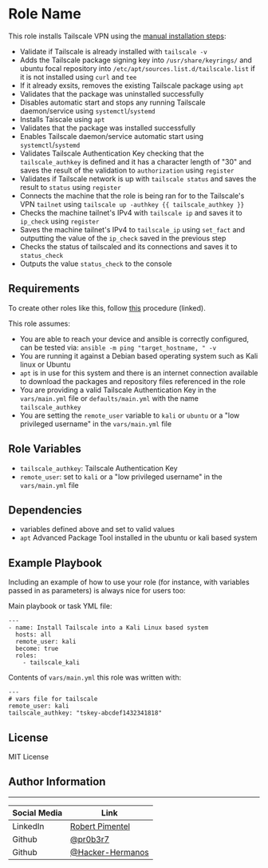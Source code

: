 Role Name
=========

This role installs Tailscale VPN using the [manual installation steps](https://tailscale.com/download/linux):

- Validate if Tailscale is already installed with `tailscale -v`
- Adds the Tailscale package signing key into `/usr/share/keyrings/` and ubuntu focal repository into `/etc/apt/sources.list.d/tailscale.list` if it is not installed using `curl` and `tee`
- If it already exsits, removes the existing Tailscale package using `apt`
- Validates that the package was uninstalled successfully
- Disables automatic start and stops any running Tailscale daemon/service using `systemctl`/`systemd`
- Installs Taiscale using `apt`
- Validates that the package was installed successfully
- Enables Tailscale daemon/service automatic start using `systemctl`/`systemd`
- Validates Tailscale Authentication Key checking that the `tailscale_authkey` is defined and it has a character length of "30" and saves the result of the validation to `authorization` using `register`
- Validates if Tailscale network is up with `tailscale status` and saves the result to `status` using `register`
- Connects the machine that the role is being ran for to the Tailscale's VPN `tailnet` using `tailscale up -authkey {{ tailscale_authkey }}`
- Checks the machine tailnet's IPv4 with `tailscale ip` and saves it to `ip_check` using `register`
- Saves the machine tailnet's IPv4 to `tailscale_ip` using `set_fact` and outputting the value of the `ip_check` saved in the previous step
- Checks the status of tailscaled and its connections and saves it to `status_check`
- Outputs the value `status_check` to the console

Requirements
------------

To create other roles like this, follow [this](https://redhatgov.io/workshops/ansible_automation/exercise1.5/) procedure (linked).

This role assumes:

- You are able to reach your device and ansible is correctly configured, can be tested via: ` ansible -m ping "target_hostname, " -v `
- You are running it against a Debian based operating system such as Kali linux or Ubuntu
- `apt` is in use for this system and there is an internet connection available to download the packages and repository files referenced in the role
- You are providing a valid Tailscale Authentication Key in the `vars/main.yml` file or `defaults/main.yml` with the name `tailscale_authkey`
- You are setting the `remote_user` variable to `kali` or `ubuntu` or a "low privileged username" in the `vars/main.yml` file

Role Variables
--------------

- `tailscale_authkey`: Tailscale Authentication Key
- `remote_user`: set to `kali` or a "low privileged username" in the `vars/main.yml` file

Dependencies
------------

- variables defined above and set to valid values
- `apt` Advanced Package Tool installed in the ubuntu or kali based system

Example Playbook
----------------

Including an example of how to use your role (for instance, with variables passed in as parameters) is always nice for users too:

Main playbook or task YML file:

```YML
---
- name: Install Tailscale into a Kali Linux based system
  hosts: all
  remote_user: kali
  become: true
  roles:
    - tailscale_kali
```

Contents of `vars/main.yml` this role was written with:

```YML
---
# vars file for tailscale
remote_user: kali
tailscale_authkey: "tskey-abcdef1432341818"
```

## License

MIT License

## Author Information

-------

| Social Media | Link |
| --- | --- |
| LinkedIn | [Robert Pimentel](https://LinkedIn.com/in/pimentelrobert1) |
| Github | [@pr0b3r7](https://github.com/pr0b3r7) |
| Github | [@Hacker-Hermanos](https://github.com/Hacker-Hermanos) |
